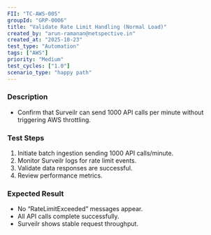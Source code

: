 ```yaml
---
FII: "TC-AWS-005"
groupId: "GRP-0006"
title: "Validate Rate Limit Handling (Normal Load)"
created_by: "arun-ramanan@netspective.in"
created_at: "2025-10-23"
test_type: "Automation"
tags: ["AWS"]
priority: "Medium"
test_cycles: ["1.0"]
scenario_type: "happy path"
---
```

### Description
- Confirm that Surveilr can send 1000 API calls per minute without triggering AWS throttling.

### Test Steps
1. Initiate batch ingestion sending 1000 API calls/minute.  
2. Monitor Surveilr logs for rate limit events.  
3. Validate data responses are successful.  
4. Review performance metrics.

### Expected Result
- No “RateLimitExceeded” messages appear.  
- All API calls complete successfully.  
- Surveilr shows stable request throughput.

